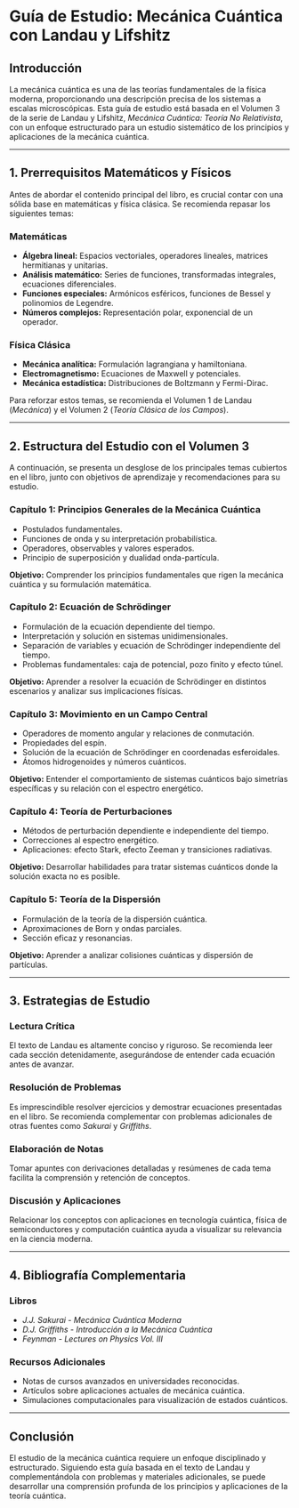 # Guía de Estudio: Mecánica Cuántica con Landau y Lifshitz

## Introducción

La mecánica cuántica es una de las teorías fundamentales de la física moderna, proporcionando una descripción precisa de los sistemas a escalas microscópicas. Esta guía de estudio está basada en el Volumen 3 de la serie de Landau y Lifshitz, *Mecánica Cuántica: Teoría No Relativista*, con un enfoque estructurado para un estudio sistemático de los principios y aplicaciones de la mecánica cuántica.

---

## 1. Prerrequisitos Matemáticos y Físicos

Antes de abordar el contenido principal del libro, es crucial contar con una sólida base en matemáticas y física clásica. Se recomienda repasar los siguientes temas:

### Matemáticas
- **Álgebra lineal:** Espacios vectoriales, operadores lineales, matrices hermitianas y unitarias.
- **Análisis matemático:** Series de funciones, transformadas integrales, ecuaciones diferenciales.
- **Funciones especiales:** Armónicos esféricos, funciones de Bessel y polinomios de Legendre.
- **Números complejos:** Representación polar, exponencial de un operador.

### Física Clásica
- **Mecánica analítica:** Formulación lagrangiana y hamiltoniana.
- **Electromagnetismo:** Ecuaciones de Maxwell y potenciales.
- **Mecánica estadística:** Distribuciones de Boltzmann y Fermi-Dirac.

Para reforzar estos temas, se recomienda el Volumen 1 de Landau (*Mecánica*) y el Volumen 2 (*Teoría Clásica de los Campos*).

---

## 2. Estructura del Estudio con el Volumen 3

A continuación, se presenta un desglose de los principales temas cubiertos en el libro, junto con objetivos de aprendizaje y recomendaciones para su estudio.

### Capítulo 1: Principios Generales de la Mecánica Cuántica
- Postulados fundamentales.
- Funciones de onda y su interpretación probabilística.
- Operadores, observables y valores esperados.
- Principio de superposición y dualidad onda-partícula.

**Objetivo:** Comprender los principios fundamentales que rigen la mecánica cuántica y su formulación matemática.

### Capítulo 2: Ecuación de Schrödinger
- Formulación de la ecuación dependiente del tiempo.
- Interpretación y solución en sistemas unidimensionales.
- Separación de variables y ecuación de Schrödinger independiente del tiempo.
- Problemas fundamentales: caja de potencial, pozo finito y efecto túnel.

**Objetivo:** Aprender a resolver la ecuación de Schrödinger en distintos escenarios y analizar sus implicaciones físicas.

### Capítulo 3: Movimiento en un Campo Central
- Operadores de momento angular y relaciones de conmutación.
- Propiedades del espín.
- Solución de la ecuación de Schrödinger en coordenadas esferoidales.
- Átomos hidrogenoides y números cuánticos.

**Objetivo:** Entender el comportamiento de sistemas cuánticos bajo simetrías específicas y su relación con el espectro energético.

### Capítulo 4: Teoría de Perturbaciones
- Métodos de perturbación dependiente e independiente del tiempo.
- Correcciones al espectro energético.
- Aplicaciones: efecto Stark, efecto Zeeman y transiciones radiativas.

**Objetivo:** Desarrollar habilidades para tratar sistemas cuánticos donde la solución exacta no es posible.

### Capítulo 5: Teoría de la Dispersión
- Formulación de la teoría de la dispersión cuántica.
- Aproximaciones de Born y ondas parciales.
- Sección eficaz y resonancias.

**Objetivo:** Aprender a analizar colisiones cuánticas y dispersión de partículas.

---

## 3. Estrategias de Estudio

### Lectura Crítica
El texto de Landau es altamente conciso y riguroso. Se recomienda leer cada sección detenidamente, asegurándose de entender cada ecuación antes de avanzar.

### Resolución de Problemas
Es imprescindible resolver ejercicios y demostrar ecuaciones presentadas en el libro. Se recomienda complementar con problemas adicionales de otras fuentes como *Sakurai* y *Griffiths*.

### Elaboración de Notas
Tomar apuntes con derivaciones detalladas y resúmenes de cada tema facilita la comprensión y retención de conceptos.

### Discusión y Aplicaciones
Relacionar los conceptos con aplicaciones en tecnología cuántica, física de semiconductores y computación cuántica ayuda a visualizar su relevancia en la ciencia moderna.

---

## 4. Bibliografía Complementaria

### Libros
- *J.J. Sakurai - Mecánica Cuántica Moderna*
- *D.J. Griffiths - Introducción a la Mecánica Cuántica*
- *Feynman - Lectures on Physics Vol. III*

### Recursos Adicionales
- Notas de cursos avanzados en universidades reconocidas.
- Artículos sobre aplicaciones actuales de mecánica cuántica.
- Simulaciones computacionales para visualización de estados cuánticos.

---

## Conclusión

El estudio de la mecánica cuántica requiere un enfoque disciplinado y estructurado. Siguiendo esta guía basada en el texto de Landau y complementándola con problemas y materiales adicionales, se puede desarrollar una comprensión profunda de los principios y aplicaciones de la teoría cuántica.
